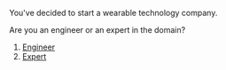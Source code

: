 You've decided to start a wearable technology company.

Are you an engineer or an expert in the domain?

1. [Engineer](1-engineer)
2. [Expert](2-expert)
